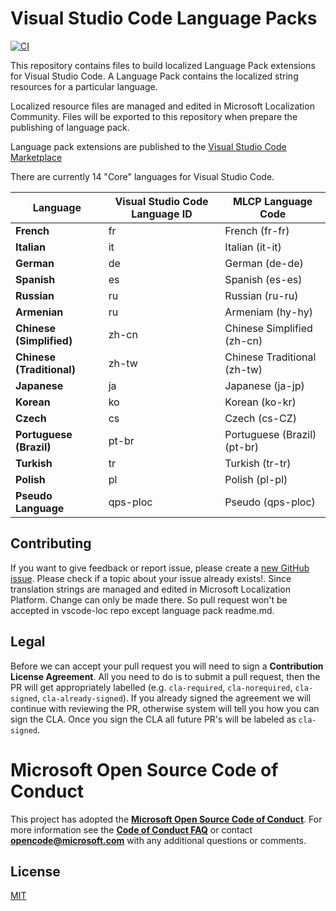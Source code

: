 # Visual Studio Code Language Packs

[![CI](https://github.com/microsoft/vscode-loc/actions/workflows/ci.yml/badge.svg)](https://github.com/microsoft/vscode-loc/actions/workflows/ci.yml)

This repository contains files to build localized Language Pack extensions for Visual Studio Code. A Language Pack contains the localized string resources for a particular language. 

Localized resource files are managed and edited in Microsoft Localization Community. Files will be exported to this repository when prepare the publishing of language pack.

Language pack extensions are published to the [Visual Studio Code Marketplace](https://marketplace.visualstudio.com/search?target=VSCode&category=Language%20Packs&sortBy=Installs)

There are currently 14 "Core" languages for Visual Studio Code.

|Language|Visual Studio Code Language ID|MLCP Language Code|
|--------|--------|--------|
|**French**|fr|French (fr-fr)
|**Italian**|it|Italian (it-it)
|**German**|de|German (de-de)
|**Spanish**|es|Spanish (es-es)
|**Russian**|ru|Russian (ru-ru)
|**Armenian**|ru|Armeniam (hy-hy)
|**Chinese (Simplified)**|zh-cn|Chinese Simplified (zh-cn)
|**Chinese (Traditional)**|zh-tw|Chinese Traditional (zh-tw)
|**Japanese**|ja|Japanese (ja-jp)
|**Korean**|ko|Korean (ko-kr)
|**Czech**|cs|Czech (cs-CZ)
|**Portuguese (Brazil)**|pt-br|Portuguese (Brazil) (pt-br)
|**Turkish**|tr|Turkish (tr-tr)
|**Polish**|pl| Polish (pl-pl)
|**Pseudo Language**|qps-ploc|Pseudo (qps-ploc)

## Contributing

If you want to give feedback or report issue, please create a [new GitHub issue](https://github.com/microsoft/vscode-loc/issues/new). Please check if a topic about your issue already exists!.
Since translation strings are managed and edited in Microsoft Localization Platform. Change can only be made there. So pull request won't be accepted in vscode-loc repo except language pack readme.md.

## Legal

Before we can accept your pull request you will need to sign a **Contribution License Agreement**. All you need to do is to submit a pull request, then the PR will get appropriately labelled (e.g. `cla-required`, `cla-norequired`, `cla-signed`, `cla-already-signed`). If you already signed the agreement we will continue with reviewing the PR, otherwise system will tell you how you can sign the CLA. Once you sign the CLA all future PR's will be labeled as `cla-signed`.

# Microsoft Open Source Code of Conduct

This project has adopted the [**Microsoft Open Source Code of Conduct**](https://opensource.microsoft.com/codeofconduct/).
For more information see the [**Code of Conduct FAQ**](https://opensource.microsoft.com/codeofconduct/faq/) or
contact [**opencode@microsoft.com**](mailto:opencode@microsoft.com) with any additional questions or comments.

## License 
[MIT](LICENSE.md)
